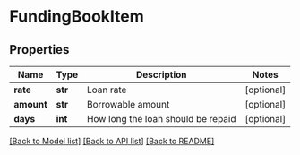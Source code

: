 # FundingBookItem

## Properties
Name | Type | Description | Notes
------------ | ------------- | ------------- | -------------
**rate** | **str** | Loan rate | [optional] 
**amount** | **str** | Borrowable amount | [optional] 
**days** | **int** | How long the loan should be repaid | [optional] 

[[Back to Model list]](../README.md#documentation-for-models) [[Back to API list]](../README.md#documentation-for-api-endpoints) [[Back to README]](../README.md)


